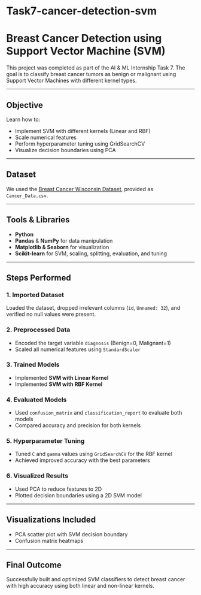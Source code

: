 # Task7-cancer-detection-svm
# Breast Cancer Detection using Support Vector Machine (SVM)

This project was completed as part of the AI & ML Internship Task 7. The goal is to classify breast cancer tumors as benign or malignant using Support Vector Machines with different kernel types.

---

## Objective
Learn how to:
- Implement SVM with different kernels (Linear and RBF)
- Scale numerical features
- Perform hyperparameter tuning using GridSearchCV
- Visualize decision boundaries using PCA

---

## Dataset
We used the [Breast Cancer Wisconsin Dataset](https://archive.ics.uci.edu/ml/datasets/Breast+Cancer+Wisconsin+(Diagnostic)), provided as `Cancer_Data.csv`.

---

## Tools & Libraries
- **Python**
- **Pandas** & **NumPy** for data manipulation
- **Matplotlib & Seaborn** for visualization
- **Scikit-learn** for SVM, scaling, splitting, evaluation, and tuning

---

## Steps Performed

### 1. Imported Dataset
Loaded the dataset, dropped irrelevant columns (`id`, `Unnamed: 32`), and verified no null values were present.

### 2. Preprocessed Data
- Encoded the target variable `diagnosis` (Benign=0, Malignant=1)
- Scaled all numerical features using `StandardScaler`

### 3. Trained Models
- Implemented **SVM with Linear Kernel**
- Implemented **SVM with RBF Kernel**

### 4. Evaluated Models
- Used `confusion_matrix` and `classification_report` to evaluate both models
- Compared accuracy and precision for both kernels

### 5. Hyperparameter Tuning
- Tuned `C` and `gamma` values using `GridSearchCV` for the RBF kernel
- Achieved improved accuracy with the best parameters

### 6. Visualized Results
- Used PCA to reduce features to 2D
- Plotted decision boundaries using a 2D SVM model

---

## Visualizations Included
- PCA scatter plot with SVM decision boundary
- Confusion matrix heatmaps

---

## Final Outcome
Successfully built and optimized SVM classifiers to detect breast cancer with high accuracy using both linear and non-linear kernels.
